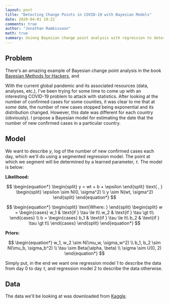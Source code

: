 ```yaml
---
layout: post
title: "Detecting Change Points in COVID-19 with Bayesian Models"
date: 2020-04-01 19:22
comments: true
author: "Jonathan Ramkissoon"
math: true
summary: Usinng Bayesian change point analysis with regression to determine when COVID-19 cases started to change in different countries.
---
```


## Problem

There's an amazing example of Bayesian change point analysis in the book [Bayesian Methods for Hackers](https://github.com/CamDavidsonPilon/Probabilistic-Programming-and-Bayesian-Methods-for-Hackers/blob/master/Chapter1_Introduction/Ch1_Introduction_TFP.ipynb), and

With the current global pandemic and its associated resources (data, analyses, etc.), I've been trying for some time to come up with an interesting COVID-19 problem to attack with statistics. After looking at the number of confirmed cases for some counties, it was clear to me that at _some_ date, the number of new cases stopped being exponential and its distribution changed. However, this date was different for each country (obviously). I propose a Bayesian model for estimating the date that the number of new confirmed cases in a particular country.


## Model

We want to describe $y$, log of the number of new confirmed cases each day, which we'll do using a segmented regression model. The point at which we segment will be determined by a learned parameter, $\tau$. The model is below:

**Likelihood:**

$$
\begin{equation*}
  \begin{split}
    y = wt + b + \epsilon
  \end{split}
  \text{ , }
  \begin{split}
    \epsilon \sim N(0, \sigma^2) \\
    y \sim N(wt, \sigma^2)
  \end{split}
\end{equation*}
$$

$$
\begin{equation*}
\begin{split} \text{Where: } \end{split}
\begin{split}
w = \begin{cases}
  w_1 & \text{if } \tau \le t\\
  w_2 & \text{if } \tau \gt t\\
\end{cases} \\
b = \begin{cases}
  b_1 & \text{if } \tau \le t\\
  b_2 & \text{if } \tau \gt t\\
\end{cases}
\end{split}
\end{equation*}
$$

**Priors:**

$$
\begin{equation*}
  w_1, w_2 \sim N(\mu_w, \sigma_w^2)
  \\
  b_1, b_2 \sim N(\mu_b, \sigma_b^2)
  \\
  \tau \sim Beta(\alpha, \beta)
  \\
  \sigma \sim U(0, 2)
\end{equation*}
$$


Simply put, in the end we want one regression model 1 to describe the data from day 0 to day $\tau$, and regression model 2 to describe the data otherwise.

## Data

The data we'll be looking at was downloaded from [Kaggle](https://www.kaggle.com/sudalairajkumar/novel-corona-virus-2019-dataset#covid_19_data.csv).
